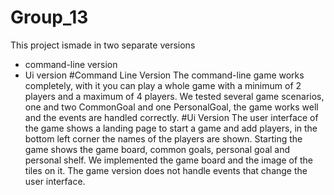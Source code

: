 # Group_13
This project ismade in two separate versions
- command-line version
- Ui version
#Command Line Version
The command-line game works completely, with it you can play a whole game
with a minimum of 2 players and a maximum of 4 players.
We tested several game scenarios, one and two CommonGoal and one
PersonalGoal, the game works well and the events are handled correctly.
#Ui Version
The user interface of the game shows a landing page to start a game and add
players, in the bottom left corner the names of the players are shown.
Starting the game shows the game board, common goals, personal goal and
personal shelf.
We implemented the game board and the image of the tiles on it.
The game version does not handle events that change the user interface.
